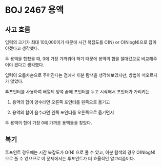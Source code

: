 # BOJ 2467 용액

## 사고 흐름

입력의 크기가 최대 100,000이기 때문에 시간 복잡도를 O(N) or O(NlogN)으로 
잡아야겠다고 생각했다.

두 용액을 합쳤을 때, 0에 가장 가까워야 하기 때문에 용액의 합을 절대값으로 비교해주어야 겠다고 생각했다.

입력이 오름차순으로 주어진다는 점에서 이분 탐색을 생각해보았지만, 방법이 떠오르지가 않았다.

투포인터를 사용하여 배열의 양쪽 끝에 포인터를 두고 시작해서 포인터가 가리키는 
1. 용액의 합이 양수라면 오른쪽 포인터를 왼쪽으로 옮기고 

2. 용액의 합이 음수라면 왼쪽 포인터를 오른쪽으로 옮기면서

두 용액의 합이 가장 0에 가까운 용액들을 찾았다.

## 복기

투포인트 경우에는 시간 복잡도가 O(N) 으로 풀 수 있고, 이분 탐색의 경우 O(NlogN)으로 풀 수 있으므로 이 문제에서는 투포인트가 더 효율적인 알고리즘이다.